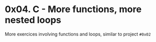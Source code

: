 # 0x04. C - More functions, more nested loops
More exercices involving functions and loops, similar to project `#0x02`
